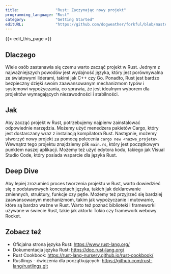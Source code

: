 ```yaml
---
title:                "Rust: Zaczynając nowy projekt"
programming_language: "Rust"
category:             "Getting Started"
editURL:              "https://github.com/dogweather/forkful/blob/master/content/pl/rust/starting-a-new-project.md"
---
```


{{< edit_this_page >}}

## Dlaczego

Wiele osób zastanawia się czemu warto zacząć projekt w Rust. Jednym z najważniejszych powodów jest wydajność języka, który jest porównywalna ze światowymi liderami, takimi jak C++ czy Go. Ponadto, Rust jest bardzo bezpieczny dzięki swoim zaawansowanym mechanizmom typów i systemowi wypożyczania, co sprawia, że jest idealnym wyborem dla projektów wymagających niezawodności i stabilności.

## Jak

Aby zacząć projekt w Rust, potrzebujemy najpierw zainstalować odpowiednie narzędzia. Możemy użyć menedżera pakietów Cargo, który jest dostarczany wraz z instalacją kompilatora Rust. Następnie, możemy stworzyć nowy projekt za pomocą polecenia `cargo new <nazwa_projetu>`. Wewnątrz tego projektu znajdziemy plik `main.rs`, który jest początkowym punktem naszej aplikacji. Możemy też użyć edytora kodu, takiego jak Visual Studio Code, który posiada wsparcie dla języka Rust.

## Deep Dive

Aby lepiej zrozumieć proces tworzenia projektu w Rust, warto dowiedzieć się o podstawowych konceptach języka, takich jak deklarowanie zmiennych, struktury, funkcje czy pętle. Możemy też przyjrzeć się bardziej zaawansowanym mechanizmom, takim jak wypożyczanie i mutowanie, które są bardzo ważne w Rust. Warto też poznać biblioteki i frameworki używane w świecie Rust, takie jak aktorki Tokio czy framework webowy Rocket.

## Zobacz też

- Oficjalna strona języka Rust: https://www.rust-lang.org/
- Dokumentacja języka Rust: https://doc.rust-lang.org/
- Rust Cookbook: https://rust-lang-nursery.github.io/rust-cookbook/
- Rustlings - ćwiczenia dla początkujących: https://github.com/rust-lang/rustlings.git